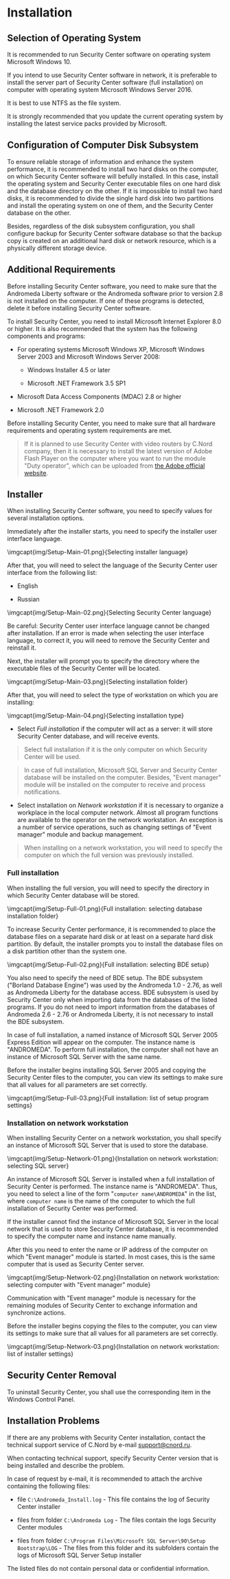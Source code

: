 ﻿# Installation

## Selection of Operating System

It is recommended to run Security Center software on operating system Microsoft Windows 10.

If you intend to use Security Center software in network, it is preferable to install the server part of Security Center software (full installation) on computer with operating system Microsoft Windows Server 2016.

It is best to use NTFS as the file system.

It is strongly recommended that you update the current operating system by installing the latest service packs provided by Microsoft.

## Configuration of Computer Disk Subsystem

To ensure reliable storage of information and enhance the system performance, it is recommended to install two hard disks on the computer, on which Security Center software will befully installed. In this case, install the operating system and Security Center executable files on one hard disk and the database directory on the other. If it is impossible to install two hard disks, it is recommended to divide the single hard disk into two partitions and install the operating system on one of them, and the Security Center database on the other.

Besides, regardless of the disk subsystem configuration, you shall configure backup for Security Center software database so that the backup copy is created on an additional hard disk or network resource, which is a physically different storage device.

## Additional Requirements

Before installing Security Center software, you need to make sure that the Andromeda Liberty software or the Andromeda software prior to version 2.8 is not installed on the computer. If one of these programs is detected, delete it before installing Security Center software.

To install Security Center, you need to install Microsoft Internet Explorer 8.0 or higher. It is also recommended that the system has the following components and programs:

* For operating systems Microsoft Windows XP, Microsoft Windows Server 2003 and Microsoft Windows Server 2008:

	* Windows Installer 4.5 or later

	* Microsoft .NET Framework 3.5 SP1

* Microsoft Data Access Components (MDAC) 2.8 or higher

* Microsoft .NET Framework 2.0

Before installing Security Center, you need to make sure that all hardware requirements and operating system requirements are met.

> If it is planned to use Security Center with video routers by C.Nord company, then it is necessary to install the latest version of Adobe Flash Player on the computer where you want to run the module "Duty operator", which can be uploaded from [the Adobe official website](https://get.adobe.com/flashplayer/).

## Installer

When installing Security Center software, you need to specify values for several installation options.

Immediately after the installer starts, you need to specify the installer user interface language.


\imgcapt{img/Setup-Main-01.png}{Selecting installer language}

After that, you will need to select the language of the Security Center user interface from the following list:

* English

* Russian

\imgcapt{img/Setup-Main-02.png}{Selecting Security Center language}

Be careful: Security Center user interface language cannot be changed after installation. If an error is made when selecting the user interface language, to correct it, you will need to remove the Security Center and reinstall it.

Next, the installer will prompt you to specify the directory where the executable files of the Security Center will be located.

\imgcapt{img/Setup-Main-03.png}{Selecting installation folder}

After that, you will need to select the type of workstation on which you are installing:

\imgcapt{img/Setup-Main-04.png}{Selecting installation type}

* Select _Full installation_ if the computer will act as a server: it will store Security Center database, and will receive events.

> Select full installation if it is the only computer on which Security Center will be used.

> In case of full installation, Microsoft SQL Server and Security Center database will be installed on the computer. Besides, "Event manager" module will be installed on the computer to receive and process notifications.

* Select installation on _Network workstation_ if it is necessary to organize a workplace in the local computer network. Almost all program functions are available to the operator on the network workstation. An exception is a number of service operations, such as changing settings of "Event manager" module and backup management.

> When installing on a network workstation, you will need to specify the computer on which the full version was previously installed.

### Full installation

When installing the full version, you will need to specify the directory in which Security Center database will be stored.

\imgcapt{img/Setup-Full-01.png}{Full installation: selecting database installation folder}

To increase Security Center performance, it is recommended to place the database files on a separate hard disk or at least on a separate hard disk partition. By default, the installer prompts you to install the database files on a disk partition other than the system one.

\imgcapt{img/Setup-Full-02.png}{Full installation: selecting BDE setup}

You also need to specify the need of BDE setup. The BDE subsystem ("Borland Database Engine") was used by the Andromeda 1.0 - 2.76, as well as Andromeda Liberty for the database access. BDE subsystem is used by Security Center only when importing data from the databases of the listed programs. If you do not need to import information from the databases of Andromeda 2.6 - 2.76 or Andromeda Liberty, it is not necessary to install the BDE subsystem.

In case of full installation, a named instance of Microsoft SQL Server 2005 Express Edition will appear on the computer. The instance name is "ANDROMEDA". To perform full installation, the computer shall not have an instance of Microsoft SQL Server with the same name.

Before the installer begins installing SQL Server 2005 and copying the Security Center files to the computer, you can view its settings to make sure that all values for all parameters are set correctly.

\imgcapt{img/Setup-Full-03.png}{Full installation: list of setup program settings}

### Installation on network workstation

When installing Security Center on a network workstation, you shall specify an instance of Microsoft SQL Server that is used to store the database.

\imgcapt{img/Setup-Network-01.png}{Installation on network workstation: selecting SQL server}

An instance of Microsoft SQL Server is installed when a full installation of Security Center is performed. The instance name is "ANDROMEDA". Thus, you need to select a line of the form "`computer name\ANDROMEDA`" in the list, where `computer name` is the name of the computer to which the full installation of Security Center was performed.

If the installer cannot find the instance of Microsoft SQL Server in the local network that is used to store Security Center database, it is recommended to specify the computer name and instance name manually.

After this you need to enter the name or IP address of the computer on which "Event manager" module is started. In most cases, this is the same computer that is used as Security Center server.

\imgcapt{img/Setup-Network-02.png}{Installation on network workstation: selecting computer with "Event manager" module}

Communication with "Event manager" module is necessary for the remaining modules of Security Center to exchange information and synchronize actions.

Before the installer begins copying the files to the computer, you can view its settings to make sure that all values for all parameters are set correctly.

\imgcapt{img/Setup-Network-03.png}{Installation on network workstation: list of installer settings}

## Security Center Removal

To uninstall Security Center, you shall use the corresponding item in the Windows Control Panel.

## Installation Problems

If there are any problems with Security Center installation, contact the technical support service of C.Nord by e-mail support@cnord.ru.

When contacting technical support, specify Security Center version that is being installed and describe the problem.

In case of request by e-mail, it is recommended to attach the archive containing the following files:

* file `C:\Andromeda_Install.log` - This file contains the log of Security Center installer

* files from folder `C:\Andromeda Log` - The files contain the logs Security Center modules

* files from folder `C:\Program Files\Microsoft SQL Server\90\Setup Bootstrap\LOG` - The files from this folder and its subfolders contain the logs of Microsoft SQL Server Setup installer

The listed files do not contain personal data or confidential information.

